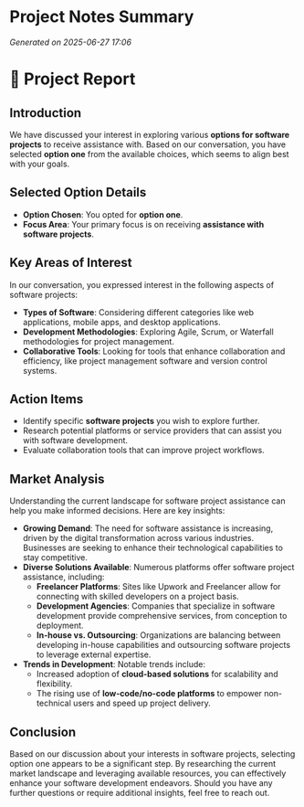 # Project Notes Summary

*Generated on 2025-06-27 17:06*

# 📝 Project Report

## **Introduction**
We have discussed your interest in exploring various **options for software projects** to receive assistance with. Based on our conversation, you have selected **option one** from the available choices, which seems to align best with your goals.

## **Selected Option Details**
- **Option Chosen**: You opted for **option one**.
- **Focus Area**: Your primary focus is on receiving **assistance with software projects**.
  
## **Key Areas of Interest**
In our conversation, you expressed interest in the following aspects of software projects:
- **Types of Software**: Considering different categories like web applications, mobile apps, and desktop applications.
- **Development Methodologies**: Exploring Agile, Scrum, or Waterfall methodologies for project management.
- **Collaborative Tools**: Looking for tools that enhance collaboration and efficiency, like project management software and version control systems.
  
## **Action Items**
- Identify specific **software projects** you wish to explore further.
- Research potential platforms or service providers that can assist you with software development.
- Evaluate collaboration tools that can improve project workflows.

## **Market Analysis**
Understanding the current landscape for software project assistance can help you make informed decisions. Here are key insights:

- **Growing Demand**: The need for software assistance is increasing, driven by the digital transformation across various industries. Businesses are seeking to enhance their technological capabilities to stay competitive.
- **Diverse Solutions Available**: Numerous platforms offer software project assistance, including:
  - **Freelancer Platforms**: Sites like Upwork and Freelancer allow for connecting with skilled developers on a project basis.
  - **Development Agencies**: Companies that specialize in software development provide comprehensive services, from conception to deployment.
  - **In-house vs. Outsourcing**: Organizations are balancing between developing in-house capabilities and outsourcing software projects to leverage external expertise.
- **Trends in Development**: Notable trends include:
  - Increased adoption of **cloud-based solutions** for scalability and flexibility.
  - The rising use of **low-code/no-code platforms** to empower non-technical users and speed up project delivery.

## **Conclusion**
Based on our discussion about your interests in software projects, selecting option one appears to be a significant step. By researching the current market landscape and leveraging available resources, you can effectively enhance your software development endeavors. Should you have any further questions or require additional insights, feel free to reach out.